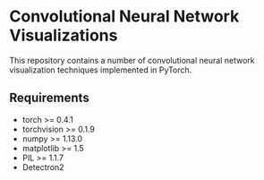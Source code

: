 # Convolutional Neural Network Visualizations

This repository contains a number of convolutional neural network visualization techniques implemented in PyTorch.

## Requirements

- torch >= 0.4.1
- torchvision >= 0.1.9
- numpy >= 1.13.0
- matplotlib >= 1.5
- PIL >= 1.1.7
- Detectron2

